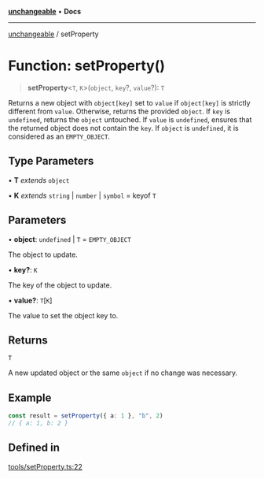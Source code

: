 [**unchangeable**](../README.md) • **Docs**

***

[unchangeable](../README.md) / setProperty

# Function: setProperty()

> **setProperty**\<`T`, `K`\>(`object`, `key`?, `value`?): `T`

Returns a new object with `object[key]` set to `value` if `object[key]` is strictly different from `value`. Otherwise, returns the provided `object`.
If `key` is `undefined`, returns the `object` untouched.
If `value` is `undefined`, ensures that the returned object does not contain the `key`.
If `object` is `undefined`, it is considered as an `EMPTY_OBJECT`.

## Type Parameters

• **T** *extends* `object`

• **K** *extends* `string` \| `number` \| `symbol` = keyof `T`

## Parameters

• **object**: `undefined` \| `T` = `EMPTY_OBJECT`

The object to update.

• **key?**: `K`

The key of the object to update.

• **value?**: `T`\[`K`\]

The value to set the object key to.

## Returns

`T`

A new updated object or the same `object` if no change was necessary.

## Example

```typescript
const result = setProperty({ a: 1 }, "b", 2)
// { a: 1, b: 2 }
```

## Defined in

[tools/setProperty.ts:22](https://github.com/nevoland/unchangeable/blob/7e2e0733662cd884e038e5bf65b215f911ac6852/lib/tools/setProperty.ts#L22)
